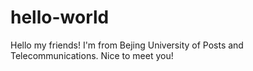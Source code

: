 # hello-world

Hello my friends! I'm from Bejing University of Posts and Telecommunications. Nice to meet you!

